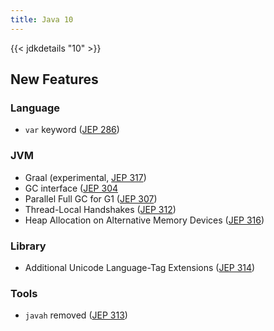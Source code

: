 ```yaml
---
title: Java 10
---
```


{{< jdkdetails "10" >}}

## New Features

### Language

* `var` keyword ([JEP 286](http://openjdk.java.net/jeps/286))

### JVM

* Graal (experimental, [JEP 317](http://openjdk.java.net/jeps/317))
* GC interface ([JEP 304](http://openjdk.java.net/jeps/304)
* Parallel Full GC for G1 ([JEP 307](http://openjdk.java.net/jeps/307))
* Thread-Local Handshakes ([JEP 312](http://openjdk.java.net/jeps/312))
* Heap Allocation on Alternative Memory Devices ([JEP 316](http://openjdk.java.net/jeps/316))

### Library

* Additional Unicode Language-Tag Extensions ([JEP 314](http://openjdk.java.net/jeps/314))

### Tools

* `javah` removed ([JEP 313](http://openjdk.java.net/jeps/313))
